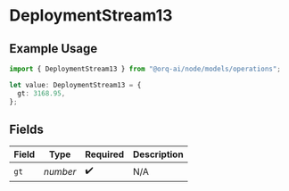 # DeploymentStream13

## Example Usage

```typescript
import { DeploymentStream13 } from "@orq-ai/node/models/operations";

let value: DeploymentStream13 = {
  gt: 3168.95,
};
```

## Fields

| Field              | Type               | Required           | Description        |
| ------------------ | ------------------ | ------------------ | ------------------ |
| `gt`               | *number*           | :heavy_check_mark: | N/A                |